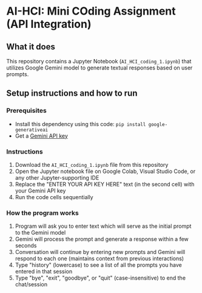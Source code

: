 # AI-HCI: Mini COding Assignment (API Integration)

## What it does
This repository contains a Jupyter Notebook (`AI_HCI_coding_1.ipynb`) that utilizes Google Gemini model to generate textual responses based on user prompts.

## Setup instructions and how to run
### Prerequisites
- Install this dependency using this code: ```pip install google-generativeai```
- Get a [Gemini API key](https://ai.google.dev/gemini-api/docs/api-key)

### Instructions
1. Download the `AI_HCI_coding_1.ipynb` file from this repository
2. Open the Jupyter notebook file on Google Colab, Visual Studio Code, or any other Jupyter-supporting IDE
3. Replace the "ENTER YOUR API KEY HERE" text (in the second cell) with your Gemini API key
4. Run the code cells sequentially

### How the program works
1. Program will ask you to enter text which will serve as the initial prompt to the Gemini model
2. Gemini will process the prompt and generate a response within a few seconds
3. Conversation will continue by entering new prompts and Gemini will respond to each one (maintains context from previous interactions)
4. Type "history" (lowercase) to see a list of all the prompts you have entered in that session
5. Type "bye", "exit", "goodbye", or "quit" (case-insensitive) to end the chat/session

